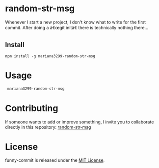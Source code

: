# random-str-msg

Whenever I start a new project, I don't know what to write for the first commit. After doing a â€œgit initâ€ there is technically nothing there...

## Install

```npm
npm install -g mariana3299-random-str-msg
```

# Usage

```bash
 mariana3299-random-str-msg
```

# Contributing

If someone wants to add or improve something, I invite you to collaborate directly in this repository: [random-str-msg](https://github.com/marian3299/mariana3299-random-str-msg.git)

# License

funny-commit is released under the [MIT License](https://opensource.org/licenses/MIT).
